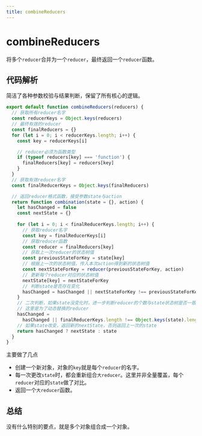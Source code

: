 ```yaml
---
title: combineReducers
---
```


# combineReducers

将多个`reducer`合并为一个`reducer`，最终返回一个`reducer`函数。

## 代码解析

简洁了各种参数校验与结果判断，保留了所有核心的逻辑。

```js
export default function combineReducers(reducers) {
  // 获取所有reducer名字
  const reducerKeys = Object.keys(reducers)
  // 最终有效的reducer
  const finalReducers = {}
  for (let i = 0; i < reducerKeys.length; i++) {
    const key = reducerKeys[i]

    // reducer必须为函数类型
    if (typeof reducers[key] === 'function') {
      finalReducers[key] = reducers[key]
    }
  }
  // 获取有效reducer名字
  const finalReducerKeys = Object.keys(finalReducers)

  // 返回reducer格式函数，接受参数state与action
  return function combination(state = {}, action) {
    let hasChanged = false
    const nextState = {}
    
    for (let i = 0; i < finalReducerKeys.length; i++) {
      // 获取reducer名字
      const key = finalReducerKeys[i]
      // 获取reducer函数
      const reducer = finalReducers[key]
      // 获取上一次reducer的状态树值
      const previousStateForKey = state[key]
      // 根据上一次的状态树值，传入本次action得到新的状态树值
      const nextStateForKey = reducer(previousStateForKey, action)
      // 更新每个reducer对应的状态树值
      nextState[key] = nextStateForKey
      // 判断state是否存在变化
      hasChanged = hasChanged || nextStateForKey !== previousStateForKey
    }
    // 二次判断，如果state没变化时，进一步判断reducer的个数与state状态树是否一致。
    // 这里是为了动态替换的reducer
    hasChanged =
      hasChanged || finalReducerKeys.length !== Object.keys(state).length
    // 如果state改变，返回新的nextState，否则返回上一次的state
    return hasChanged ? nextState : state
  }
}
```

主要做了几点

* 创建一个新对象，对象的`key`就是每个`reducer`的名字。
* 每一次更改`state`时，都会重新组合`大reducer`。这里并非全量覆盖，每个`reducer`对应的`state`做了对比。
* 返回一个`大reducer`函数。

## 总结

没有什么特别的要点，就是多个对象组合成一个对象。